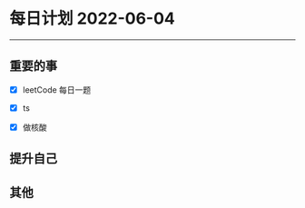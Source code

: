 #  每日计划 2022-06-04
---
## 重要的事
- [x]  leetCode 每日一题
- [x]  ts
- [x]  做核酸



## 提升自己




## 其他








